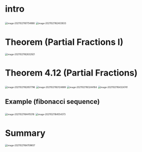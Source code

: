 # intro

<img src="D:\dev\AllNote\.mdnote\assets\image-20211021161754868.png" alt="image-20211021161754868" style="zoom:50%;" />

<img src="D:\dev\AllNote\.mdnote\assets\image-20211021162403833.png" alt="image-20211021162403833" style="zoom:50%;" />

# Theorem (Partial Fractions I)

<img src="D:\dev\AllNote\.mdnote\assets\image-20211021162632921.png" alt="image-20211021162632921" style="zoom:50%;" />

# Theorem 4.12 (Partial Fractions)

<img src="D:\dev\AllNote\.mdnote\assets\image-20211021162857796.png" alt="image-20211021162857796" style="zoom:50%;" />

<img src="D:\dev\AllNote\.mdnote\assets\image-20211021163124889.png" alt="image-20211021163124889" style="zoom:50%;" />

<img src="D:\dev\AllNote\.mdnote\assets\image-20211021163244184.png" alt="image-20211021163244184" style="zoom:50%;" />

<img src="D:\dev\AllNote\.mdnote\assets\image-20211021164324741.png" alt="image-20211021164324741" style="zoom:50%;" />

## Example (fibonacci sequence)

<img src="D:\dev\AllNote\.mdnote\assets\image-20211021164415318.png" alt="image-20211021164415318" style="zoom:50%;" />

<img src="D:\dev\AllNote\.mdnote\assets\image-20211021164554373.png" alt="image-20211021164554373" style="zoom:50%;" />

# Summary

<img src="D:\dev\AllNote\.mdnote\assets\image-20211021164709657.png" alt="image-20211021164709657" style="zoom:50%;" />

